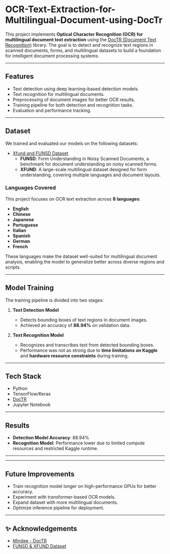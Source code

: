 # OCR-Text-Extraction-for-Multilingual-Document-using-DocTr

This project implements **Optical Character Recognition (OCR) for multilingual document text extraction** using the [DocTR (Document Text Recognition)](https://github.com/mindee/doctr) library. The goal is to detect and recognize text regions in scanned documents, forms, and multilingual datasets to build a foundation for intelligent document processing systems.

---

## Features

- Text detection using deep learning–based detection models.
- Text recognition for multilingual documents.
- Preprocessing of document images for better OCR results.
- Training pipeline for both detection and recognition tasks.
- Evaluation and performance tracking.

---

## Dataset

We trained and evaluated our models on the following datasets:

- [Xfund and FUNSD Dataset](https://www.kaggle.com/datasets/zubairalibhutto/xfund-and-funsd)
  - **FUNSD**: Form Understanding in Noisy Scanned Documents, a benchmark for document understanding on noisy scanned forms.
  - **XFUND**: A large-scale multilingual dataset designed for form understanding, covering multiple languages and document layouts.

### Languages Covered

This project focuses on OCR text extraction across **8 languages**:

- **English**
- **Chinese**
- **Japanese**
- **Portuguese**
- **Italian**
- **Spanish**
- **German**
- **French**

These languages make the dataset well-suited for multilingual document analysis, enabling the model to generalize better across diverse regions and scripts.

---

## Model Training

The training pipeline is divided into two stages:

1. **Text Detection Model**

   - Detects bounding boxes of text regions in document images.
   - Achieved an accuracy of **88.94%** on validation data.

2. **Text Recognition Model**
   - Recognizes and transcribes text from detected bounding boxes.
   - Performance was not as strong due to **time limitations on Kaggle** and **hardware resource constraints** during training.

---

## Tech Stack

- Python
- TensorFlow/Keras
- [DocTR](https://github.com/mindee/doctr)
- Jupyter Notebook

---

## Results

- **Detection Model Accuracy**: 88.94%
- **Recognition Model**: Performance lower due to limited compute resources and restricted Kaggle runtime.

---

---

## Future Improvements

- Train recognition model longer on high-performance GPUs for better accuracy.
- Experiment with transformer-based OCR models.
- Expand dataset with more multilingual documents.
- Optimize inference pipeline for deployment.

---

## ✨ Acknowledgements

- [Mindee - DocTR](https://github.com/mindee/doctr)
- [FUNSD & XFUND Dataset](https://www.kaggle.com/datasets/zubairalibhutto/xfund-and-funsd)
